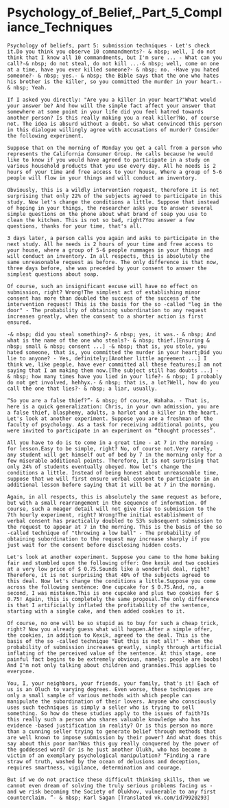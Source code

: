 <h1> Psychology_of_Belief,_Part_5_Compliance_Techniques </h1>

    Psychology of beliefs, part 5: submission techniques - Let's check it.Do you think you observe 10 commandments?- & nbsp; well, I do not think that I know all 10 commandments, but I'm sure ... - What can you call?-& nbsp; do not steal, do not kill ...-& nbsp; well, come on one at a time, have you ever killed someone?- & nbsp; no. -Have you hated someone?- & nbsp; yes.- & nbsp; the Bible says that the one who hates his brother is the killer, so you committed the murder in your heart.- & nbsp; Yeah. 

    If I asked you directly: "Are you a killer in your heart?"What would your answer be? And how will the simple fact affect your answer that somewhere at some point in your life did you feel hatred towards another person? Is this really making you a real killer?No, of course not. The idea is absurd without a doubt. So what convinced this person in this dialogue willingly agree with accusations of murder? Consider the following experiment. 

    Suppose that on the morning of Monday you get a call from a person who represents the California Consumer Group. He calls because he would like to know if you would have agreed to participate in a study on various household products that you use every day. All he needs is 2 hours of your time and free access to your house, Where a group of 5-6 people will flow in your things and will conduct an inventory. 

    Obviously, this is a wildly intervention request, therefore it is not surprising that only 22% of the subjects agreed to participate in this study. Now let's change the conditions a little. Suppose that instead of hoping in your things, the researcher asks you to answer several simple questions on the phone about what brand of soap you use to clean the kitchen. This is not so bad, right?You answer a few questions, thanks for your time, that's all. 

    3 days later, a person calls you again and asks to participate in the next study. All he needs is 2 hours of your time and free access to your house, where a group of 5-6 people rummages in your things and will conduct an inventory. In all respects, this is absolutely the same unreasonable request as before. The only difference is that now, three days before, she was preceded by your consent to answer the simplest questions about soap. 

    Of course, such an insignificant excuse will have no effect on submission, right? Wrong!The simplest act of establishing minor consent has more than doubled the success of the success of the intervention request! This is the basis for the so -called "leg in the door" - The probability of obtaining subordination to any request increases greatly, when the consent to a shorter action is first ensured. 

    -& nbsp; did you steal something?- & nbsp; yes, it was.- & nbsp; And what is the name of the one who steals?- & nbsp; thief.[Ensuring & nbsp; small & nbsp; consent ...] -& nbsp; that is, you stole, you hated someone, that is, you committed the murder in your heart;Did you lie to anyone? - Yes, definitely;[Another little agreement ...] I think we, like people, have ever committed all these features;I am not saying that I am making them now.[The subject still has doubts ...] - & nbsp; how many times have you lied in your life?- & nbsp; I probably do not get involved, hehhyx.- & nbsp; that is, a lot?Well, how do you call the one that lies?- & nbsp; a liar, usually. 

    “So you are a false thief?”- & nbsp; Of course, Hahaha. - That is, here is a quick generalization: Chris, in your own admission, you are a false thief, blasphemy, adults, a harlot and a killer in the heart. Let's look at another experiment. Suppose you are a freshman of the faculty of psychology. As a task for receiving additional points, you were invited to participate in an experiment on “thought processes”. 

    All you have to do is to come in a great time - at 7 in the morning - for lesson.Easy to be simple, right? No, of course not.Very rarely, any student will get himself out of bed by 7 in the morning only for a few miserable additional points. Therefore, it is not surprising that only 24% of students eventually obeyed. Now let's change the conditions a little. Instead of being honest about unreasonable time, suppose that we will first ensure verbal consent to participate in an additional lesson before saying that it will be at 7 in the morning. 

    Again, in all respects, this is absolutely the same request as before, but with a small rearrangement in the sequence of information. Of course, such a meager detail will not give rise to submission to the 7th hourly experiment, right? Wrong!The initial establishment of verbal consent has practically doubled to 53% subsequent submission to the request to appear at 7 in the morning. This is the basis of the so -called technique of "throwing a low ball" - The probability of obtaining subordination to the request may increase sharply if you just wait for the consent before disclosing hidden costs. 

    Let's look at another experiment. Suppose you came to the home baking fair and stumbled upon the following offer: One kexik and two cookies at a very low price of $ 0.75.Sounds like a wonderful deal, right? Therefore, it is not surprising that 40% of the subjects agreed to this deal. Now let's change the conditions a little.Suppose you come across the following sentence: One cupcake for $ 0.75.And, no, a second, I was mistaken.This is one cupcake and plus two cookies for $ 0.75! Again, this is completely the same proposal.The only difference is that I artificially inflated the profitability of the sentence, starting with a single cake, and then added cookies to it. 

    Of course, no one will be so stupid as to buy for such a cheap trick, right? Now you already guess what will happen.After a simple offer, the cookies, in addition to Kexik, agreed to the deal. This is the basis of the so -called technique "But this is not all!" - When the probability of submission increases greatly, simply through artificial inflating of the perceived value of the sentence. At this stage, one painful fact begins to be extremely obvious, namely: people are boobs! And I'm not only talking about children and grannies.This applies to everyone. 

    You, I, your neighbors, your friends, your family, that's it! Each of us is an Oluch to varying degrees. Even worse, these techniques are only a small sample of various methods with which people can manipulate the subordination of their lovers. Anyone who consciously uses such techniques is simply a seller who is trying to sell something. So how do these studies apply to the issues of faith?Is this really such a person who shares valuable knowledge who has evidence -based justification in reality? Or is this person no more than a cunning seller trying to generate belief through methods that are well known to impose submission by their power? And what does this say about this poor man?Was this guy really conquered by the power of the goddessed word? Or is he just another Olukh, who has become a victim of an exemplary psychological manipulation? “Finding a rare straw of truth, washed by the ocean of delusions and deception, requires smartness, vigilance, determination and courage. 

    But if we do not practice these difficult thinking skills, then we cannot even dream of solving the truly serious problems facing us - and we risk becoming the Society of Olukhov, vulnerable to any first counterclaim. ”- & nbsp; Karl Sagan [Translated vk.com/id79920293] 